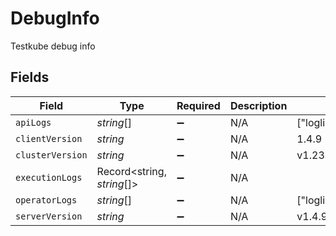 # DebugInfo

Testkube debug info


## Fields

| Field                              | Type                               | Required                           | Description                        | Example                            |
| ---------------------------------- | ---------------------------------- | ---------------------------------- | ---------------------------------- | ---------------------------------- |
| `apiLogs`                          | *string*[]                         | :heavy_minus_sign:                 | N/A                                | ["logline1","logline2","logline3"] |
| `clientVersion`                    | *string*                           | :heavy_minus_sign:                 | N/A                                | 1.4.9                              |
| `clusterVersion`                   | *string*                           | :heavy_minus_sign:                 | N/A                                | v1.23.4                            |
| `executionLogs`                    | Record<string, *string*[]>         | :heavy_minus_sign:                 | N/A                                |                                    |
| `operatorLogs`                     | *string*[]                         | :heavy_minus_sign:                 | N/A                                | ["logline1","logline2","logline3"] |
| `serverVersion`                    | *string*                           | :heavy_minus_sign:                 | N/A                                | v1.4.9                             |